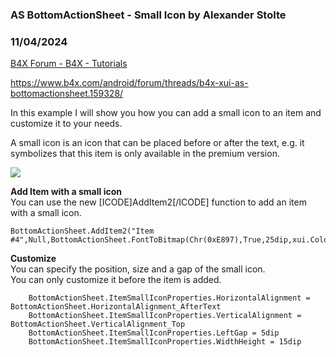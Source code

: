 ###  AS BottomActionSheet - Small Icon by Alexander Stolte
### 11/04/2024
[B4X Forum - B4X - Tutorials](https://www.b4x.com/android/forum/threads/163932/)

<https://www.b4x.com/android/forum/threads/b4x-xui-as-bottomactionsheet.159328/>  
  
In this example I will show you how you can add a small icon to an item and customize it to your needs.  
  
A small icon is an icon that can be placed before or after the text, e.g. it symbolizes that this item is only available in the premium version.  
  
![](https://www.b4x.com/android/forum/attachments/158300)  
  
**Add Item with a small icon**  
You can use the new [ICODE]AddItem2[/ICODE] function to add an item with a small icon.  

```B4X
BottomActionSheet.AddItem2("Item #4",Null,BottomActionSheet.FontToBitmap(Chr(0xE897),True,25dip,xui.Color_White),4)
```

  
  
**Customize**  
You can specify the position, size and a gap of the small icon.  
You can only customize it before the item is added.  

```B4X
    BottomActionSheet.ItemSmallIconProperties.HorizontalAlignment = BottomActionSheet.HorizontalAlignment_AfterText  
    BottomActionSheet.ItemSmallIconProperties.VerticalAlignment = BottomActionSheet.VerticalAlignment_Top  
    BottomActionSheet.ItemSmallIconProperties.LeftGap = 5dip  
    BottomActionSheet.ItemSmallIconProperties.WidthHeight = 15dip
```